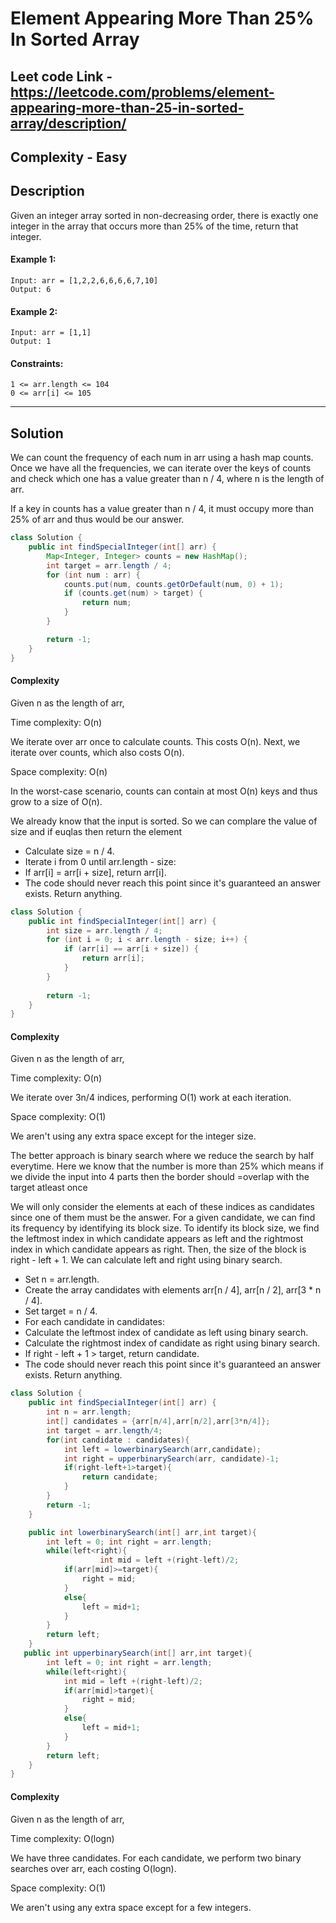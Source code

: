 # Element Appearing More Than 25% In Sorted Array

## Leet code Link - https://leetcode.com/problems/element-appearing-more-than-25-in-sorted-array/description/

## Complexity - Easy

## Description
Given an integer array sorted in non-decreasing order, there is exactly one integer in the array that occurs more than 25% of the time, return that integer.

 

#### Example 1:
```
Input: arr = [1,2,2,6,6,6,6,7,10]
Output: 6
```
#### Example 2:
```
Input: arr = [1,1]
Output: 1
 ```

#### Constraints:
```
1 <= arr.length <= 104
0 <= arr[i] <= 105
```
---
## Solution
We can count the frequency of each num in arr using a hash map counts. Once we have all the frequencies, we can iterate over the keys of counts and check which one has a value greater than n / 4, where n is the length of arr.

If a key in counts has a value greater than n / 4, it must occupy more than 25% of arr and thus would be our answer.

```java
class Solution {
    public int findSpecialInteger(int[] arr) {
        Map<Integer, Integer> counts = new HashMap();
        int target = arr.length / 4;
        for (int num : arr) {
            counts.put(num, counts.getOrDefault(num, 0) + 1);
            if (counts.get(num) > target) {
                return num;
            }
        }

        return -1;
    }
}
```
#### Complexity 
Given n as the length of arr,

Time complexity: O(n)

We iterate over arr once to calculate counts. This costs O(n). Next, we iterate over counts, which also costs O(n).

Space complexity: O(n)

In the worst-case scenario, counts can contain at most O(n) keys and thus grow to a size of O(n).

We already know that the input is sorted. So we can complare the value of size and if euqlas then return the element
- Calculate size = n / 4.
- Iterate i from 0 until arr.length - size:
- If arr[i] = arr[i + size], return arr[i].
- The code should never reach this point since it's guaranteed an answer exists. Return anything.

```java
class Solution {
    public int findSpecialInteger(int[] arr) {
        int size = arr.length / 4;
        for (int i = 0; i < arr.length - size; i++) {
            if (arr[i] == arr[i + size]) {
                return arr[i];
            }
        }
        
        return -1;
    }
}
```
#### Complexity 
Given n as the length of arr,

Time complexity: O(n)

We iterate over  3n/4  indices, performing O(1) work at each iteration.

Space complexity: O(1)

We aren't using any extra space except for the integer size.

The better approach is binary search where we reduce the search by half everytime. Here we know that the number is more than 25% which means if we divide the input into 4 parts then the border should =overlap with the target atleast once

We will only consider the elements at each of these indices as candidates since one of them must be the answer. For a given candidate, we can find its frequency by identifying its block size. To identify its block size, we find the leftmost index in which candidate appears as left and the rightmost index in which candidate appears as right. Then, the size of the block is right - left + 1. We can calculate left and right using binary search.

- Set n = arr.length.
- Create the array candidates with elements arr[n / 4], arr[n / 2], arr[3 * n / 4].
- Set target = n / 4.
- For each candidate in candidates:
- Calculate the leftmost index of candidate as left using binary search.
- Calculate the rightmost index of candidate as right using binary search.
- If right - left + 1 > target, return candidate.
- The code should never reach this point since it's guaranteed an answer exists. Return anything.

```java
class Solution {
    public int findSpecialInteger(int[] arr) {
        int n = arr.length;
        int[] candidates = {arr[n/4],arr[n/2],arr[3*n/4]};
        int target = arr.length/4;
        for(int candidate : candidates){
            int left = lowerbinarySearch(arr,candidate);
            int right = upperbinarySearch(arr, candidate)-1;
            if(right-left+1>target){
                return candidate;
            }
        }
        return -1;
    }

    public int lowerbinarySearch(int[] arr,int target){
        int left = 0; int right = arr.length;
        while(left<right){
                    int mid = left +(right-left)/2;
            if(arr[mid]>=target){
                right = mid;
            }
            else{
                left = mid+1;
            }
        }
        return left;
    }
   public int upperbinarySearch(int[] arr,int target){
        int left = 0; int right = arr.length;
        while(left<right){
            int mid = left +(right-left)/2;
            if(arr[mid]>target){
                right = mid;
            }
            else{
                left = mid+1;
            }
        }
        return left;
    }
}
```
#### Complexity 
Given n as the length of arr,

Time complexity: O(logn)

We have three candidates. For each candidate, we perform two binary searches over arr, each costing O(logn).

Space complexity: O(1)

We aren't using any extra space except for a few integers.
